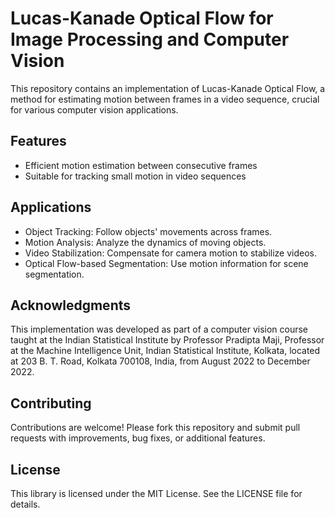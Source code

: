 # Lucas-Kanade Optical Flow for Image Processing and Computer Vision

This repository contains an implementation of Lucas-Kanade Optical Flow, a method for estimating motion between frames in a video sequence, crucial for various computer vision applications.

## Features
- Efficient motion estimation between consecutive frames
- Suitable for tracking small motion in video sequences

## Applications
- Object Tracking: Follow objects' movements across frames.
- Motion Analysis: Analyze the dynamics of moving objects.
- Video Stabilization: Compensate for camera motion to stabilize videos.
- Optical Flow-based Segmentation: Use motion information for scene segmentation.

## Acknowledgments
This implementation was developed as part of a computer vision course taught at the Indian Statistical Institute by Professor Pradipta Maji, Professor at the Machine Intelligence Unit, Indian Statistical Institute, Kolkata, located at 203 B. T. Road, Kolkata 700108, India, from August 2022 to December 2022.

## Contributing
Contributions are welcome! Please fork this repository and submit pull requests with improvements, bug fixes, or additional features.

## License
This library is licensed under the MIT License. See the LICENSE file for details.
